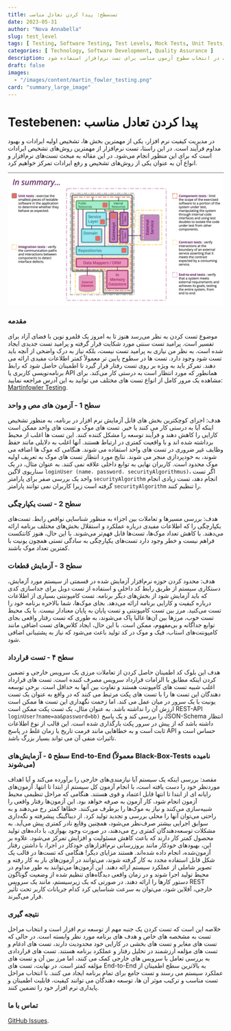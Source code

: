 ```yaml
---
title: تست‌سطح: پیدا کردن تعادل مناسب
date: 2023-05-31
author: "Nova Annabella"
slug: test_level
tags: [ Testing, Software Testing, Test Levels, Mock Tests, Unit Tests, Integration Tests, Component Tests, Contract Tests, End-to-End Tests ]
categories: [ Technology, Software Development, Quality Assurance ]
description: از دریافت تعادل مناسب در انتخاب سطوح آزمون مناسب برای تست نرم‌افزار استفاده شود.
draft: false
images:
  - "/images/content/martin_fowler_testing.png"
card: "summary_large_image"
---
```



# Testebenen: پیدا کردن تعادل مناسب

در مدیریت کیفیت نرم افزار، یکی از مهمترین بخش ها، تشخیص اولیه ایرادات و بهبود مداوم فرآیند است. در این راستا، تست نرم‌افزار از مهمترین روش‌های تشخیص ایرادات است که برای این منظور انجام می‌شود.  در این مقاله به مبحث تست‌های نرم‌افزار و انواع آن به عنوان یکی از روش‌های تشخیص و رفع ایرادات تمرکز خواهیم کرد.

[![testebenen](/images/content/martin_fowler_testing.png)](https://martinfowler.com/articles/microservice-testing/)

### مقدمه

موضوع تست کردن به نظر می‌رسد هنوز تا به امروز یک قلمرو نوین با فضای آزاد برای تفسیر است. پرامید تست سنتی مورد شکایت قرار
گرفته و پرامید تست جدیدی ایجاد شده است. به نظر من نیازی به پرامید تست نیست، بلکه نیاز به درک واضحی از آنچه باید تست شود
وجود دارد. تست ها در سطوح پایین تر معمولاً کمتر اطلاعات مفیدی ارائه می دهند. تمرکز باید به ویژه بر روی تست رفتار قرار
گیرد تا اطمینان حاصل شود که رابط برنامه‌نویسی کاربری یا API همانطور که مورد انتظار است به درستی کار می‌کند. برای مشاهده
یک مرور کامل از انواع تست های مختلف می توانید به این آدرس مراجعه نمایید: [Martinfowler
Testing](https://martinfowler.com/articles/microservice-testing/).

### سطح 1 - آزمون های مص و واحد

هدف: اجرای کوچکترین بخش های قابل آزمایش نرم افزار در برنامه، به منظور تشخیص اینکه آیا به درستی کار می کنند یا خیر. تست
های موک و تست های واحد ممکن است کارایی را کاهش دهند و فرآیند توسعه را مشکل کننده کنند. این تست ها اغلب از محیط برداشته
شده اند و با واقعیت کمتری در ارتباط هستند. آنها اغلب به دلایلی مانند حفظ وظایف غیر ضروری در تست های واحد استفاده می
شوند. هنگامی که موک ها اضافه می شوند، به خودپردازی منجر می شوند. نتایج مورد انتظار تست های موک به تعریف اولیه موک محدود
است. کاربران نهایی به توابع داخلی علاقه نمی کنند. به عنوان مثال، در یک سناریوی لاگین `loginUser (name، password،
securityAlgorithmus)`، اگر تست واحد یک بررسی صفر برای پارامتر `securityAlgorithm` انجام دهد، تست زیادی انجام گرفته است
زیرا کاربران نمی توانند پارامتر `securityAlgorithm` را تنظیم کنند.

### سطح 2 - تست یکپارچگی

هدف: بررسی مسیرها و تعاملات بین اجزاء به منظور شناسایی نواقص رابط. تست‌های یکپارچگی را که اطلاعات مفیدی درباره عملکرد و
استقلال بخش‌های مختلف برنامه ارائه می‌دهند. با کاهش تعداد موک‌ها، تست‌ها قابل فهم‌تر می‌شوند. با این حال، هنوز کانتکست
فراهم نیست و خطر وجود دارد تست‌های یکپارچگی به سادگی تستی همچون یونیت با کمترین تعداد موک باشند.

### سطح 3 - آزمایش قطعات

هدف: محدود کردن حوزه نرم‌افزار آزمایش شده در قسمتی از سیستم مورد آزمایش، دستکاری سیستم از طریق رابط کد داخلی و استفاده
از تست دوبل برای جداسازی کدی که باید آزمایش شود از بخش‌های دیگر برنامه. تست کامپوننتی بسیاری از اطلاعات درباره کیفیت و
کارایی برنامه ارائه می‌دهد. بجای موک‌ها، شما بالاخره برنامه خود را تست می‌کنید. مرز بین تست کامپوننتی و تست پایان به
پایان معنادار نیست. با یک محیط تست خوب، مرزها بین آن‌ها غالبا پاک می‌شوند، به طوری که تست رفتار واقعی بجای توابع جداگانه
و بی‌مفهوم، ممکن است. با این حال، ایجاد کلاس‌های تست اضافی مانند کامپوننت‌های استاب، فیک و موک در کد تولید باعث می‌شود
که نیاز به پشتیبانی اضافی شود.

### سطح ۴ - تست قرارداد

هدف این بلوک کد اطمینان حاصل کردن از تعاملات مرزی یک سرویس خارجی و تضمین کردن اینکه مطابق با الزامات قرارداد سرویس مصرف
کننده است. تست های قرارداد اغلب شبیه تست های کامپوننت هستند و تفاوت بین آنها به حداقل است. برخی توسعه دهندگان این تست
ها را با تست های پکت مرتبط می کنند که در واقع به عنوان یک تست یونیت با یک سرور در میان عمل می کند. اما زحمت نگهداری این
تست ها ممکن است ارزش آن را نداشته باشد. به عنوان مثال، یک تست پکت ممکن است REST-API `loginUser?name=aa&password=bb)` را
بررسی کند و یک پاسخ JSON-Schema انتظار داشته باشد که از پیش در سرور پکت بارگذاری شده است. این قالب از نوع اطلاعات ثابت
است و به خطاهایی مانند فرمت تاریخ یا زمان غلط در پاسخ API حساس است و تاثیرات منفی آن می تواند بسیار بزرگ باشد.

### سطح ۵ - آزمایش‌های End-to-End (معمولاً Black-Box-Tests نامیده می‌شوند)

مقصد: بررسی اینکه یک سیستم آیا نیازمندی‌های خارجی را برآورده می‌کند و آیا اهداف موردنظر خود را دست یافته است، با انجام
آزمون کل سیستم از ابتدا تا انتها. آزمون‌های رایانه ای از ابتدا تا انتها قابل اعتماد و قوی هستند. هنگامی که مراحل تنظیمی
محیط آزمون انجام شود، کار آزمون به صرفه خواهد بود. این آزمون‌ها رفتار واقعی را شبیه‌سازی می‌کنند و نیاز به موک‌ها را
برطرف می‌کنند. خطاها کمتر رخ می‌دهند و به راحتی می‌توان آنها را محلی بررسی و تجدید تولید کرد. از دیباگینگ پیشرفته و
نگه‌داری سوابق اجرایی بیشتر صرف‌نظر می‌شود، همچنین وقایع نادر کمتری پیش می‌آید. به مشکلات توسعه‌دهندگان کمتری رخ
می‌دهند، در صورت وجود بهوازی، با داده‌های تولید محصول کمتر کار دارند که باعث کاهش مسئولیت و افزایش تمرکز می‌شود. علاوه
بر این، بهبودهای خودکار مانند بروزرسانی نرم‌افزارهای خودکار در اجرا، با داشتن رفتار آزمون‌شده، انجام داده شده‌اند. هستند
مزایای دیگر! هنگامی که تست‌ها در قالب یک شکل قابل استفاده مجدد به کار گرفته شوند، می‌توانند در آزمون‌های بار به کار رفته
و تصویر شاملی از عملکرد سیستم ارائه دهند. این آزمون‌ها می‌توانند به طور مداوم در محیط تولید اجرا شوند و در زمان واقعی
دیدگاه‌های تنظیم شده از وضعیت گوناگون دستور کارها را ارائه ‌دهند. در صورتی که یک زیرسیستم، مانند یک سرویس REST خارجی،
آفلاین شود، می‌توان به سرعت شناسایی کرد کدام جریانات کاربر تحت تأثیر قرار می‌گیرند.

### نتیجه گیری

خلاصه این است که تست کردن یک جنبه مهم از توسعه نرم افزار است و انتخاب مراحل تست به مشخصه های خاص و هدف های برنامه مورد
نظر وابسته است. در حالی که تست های مغایر و تست های بخشی در کارایی خود محدودیت دارند، تست های ادغام و تست های مؤلفه
ارزشمند در تحلیل رفتار و عملکرد برنامه هستند. تست های قراردادی به بررسی تعامل با سرویس های خارجی کمک می کنند، اما مرز
بین آن و تست های مؤلفه کمتر است. در نهایت، تست های End-to-End به بالاترین سطح اطمینان از عملکرد سیستم می رسند و تست جامع
برای تمام برنامه ایجاد می کنند. با انتخاب مراحل تست مناسب و ترکیب موثر آن ها، توسعه دهندگان می توانند کیفیت، قابلیت
اطمینان و پایداری نرم افزار خود را تضمین کنند.

### تماس با ما

[GitHub Issues](https://github.com/NovaAnnabella/the_unspoken/issues/new/choose).
